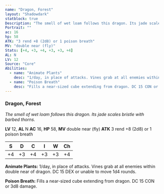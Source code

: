 ```yaml
---
name: "Dragon, Forest"
layout: "Shadowdark"
statblock: true
Description: "The smell of wet loam follows this dragon. Its jade scales bristle with barbed thorns."
Portrait: ""
ac: 16
hp: 58
ATK: "3 rend +8 (2d8) or 1 poison breath"
MV: "double near (fly)"
Stats: [+4, +3, +4, +3, +3, +4]
AL: N
LV: 12
Source: "Core"
Abilities:
  - name: "Animate Plants"
    desc: "1/day, in place of attacks. Vines grab at all enemies within double near of dragon. DC 15 DEX or unable to move 1d4 rounds."
  - name: "Poison Breath"
    desc: "Fills a near-sized cube extending from dragon. DC 15 CON or 3d8 damage."
---
```


### Dragon, Forest

_The smell of wet loam follows this dragon. Its jade scales bristle with barbed thorns._

**LV** 12, **AL** N
**AC** 16, **HP** 58, **MV** double near (fly)
**ATK** 3 rend +8 (2d8) or 1 poison breath

|  S  |  D  |  C  |  I  |  W  |  Ch  |
|:---:|:---:|:---:|:---:|:---:|:----:|
| +4 | +3 | +4 | +3 | +3 | +4 |

**Animate Plants:** 1/day, in place of attacks. Vines grab at all enemies within double near of dragon. DC 15 DEX or unable to move 1d4 rounds.

**Poison Breath:** Fills a near-sized cube extending from dragon. DC 15 CON or 3d8 damage.

